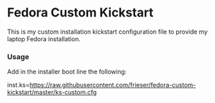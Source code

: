 # Fedora Custom Kickstart

This is my custom installation kickstart configuration file to provide my laptop Fedora installation.

### Usage
Add in the installer boot line the following:

inst.ks=https://raw.githubusercontent.com/frieser/fedora-custom-kickstart/master/ks-custom.cfg
